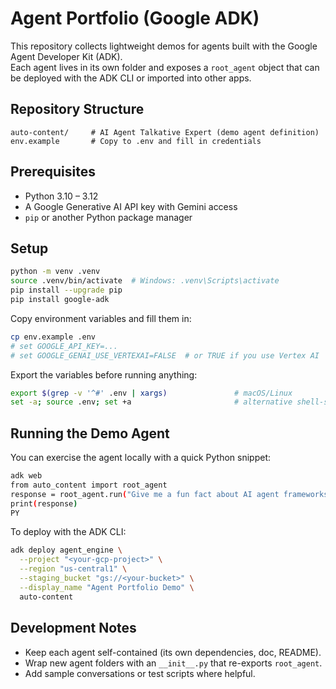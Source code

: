 # Agent Portfolio (Google ADK)

This repository collects lightweight demos for agents built with the Google Agent Developer Kit (ADK).  
Each agent lives in its own folder and exposes a `root_agent` object that can be deployed with the ADK CLI or imported into other apps.

## Repository Structure

```
auto-content/     # AI Agent Talkative Expert (demo agent definition)
env.example       # Copy to .env and fill in credentials
```

## Prerequisites

- Python 3.10 – 3.12
- A Google Generative AI API key with Gemini access
- `pip` or another Python package manager

## Setup

```bash
python -m venv .venv
source .venv/bin/activate  # Windows: .venv\Scripts\activate
pip install --upgrade pip
pip install google-adk
```

Copy environment variables and fill them in:

```bash
cp env.example .env
# set GOOGLE_API_KEY=...
# set GOOGLE_GENAI_USE_VERTEXAI=FALSE  # or TRUE if you use Vertex AI
```

Export the variables before running anything:

```bash
export $(grep -v '^#' .env | xargs)               # macOS/Linux
set -a; source .env; set +a                       # alternative shell-safe form
```

## Running the Demo Agent

You can exercise the agent locally with a quick Python snippet:

```bash
adk web
from auto_content import root_agent
response = root_agent.run("Give me a fun fact about AI agent frameworks.")
print(response)
PY
```

To deploy with the ADK CLI:

```bash
adk deploy agent_engine \
  --project "<your-gcp-project>" \
  --region "us-central1" \
  --staging_bucket "gs://<your-bucket>" \
  --display_name "Agent Portfolio Demo" \
  auto-content
```

## Development Notes

- Keep each agent self-contained (its own dependencies, doc, README).
- Wrap new agent folders with an `__init__.py` that re-exports `root_agent`.
- Add sample conversations or test scripts where helpful.
